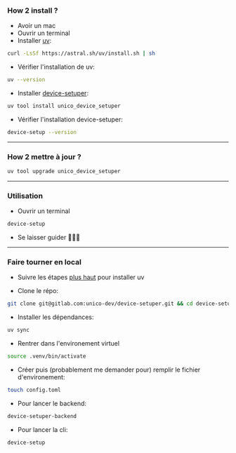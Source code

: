 ### How 2 install ?

-   Avoir un mac
-   Ouvrir un terminal
-   Installer <a href="https://docs.astral.sh/uv/" class="external-link" target="_blank">uv</a>:

```bash
curl -LsSf https://astral.sh/uv/install.sh | sh
```

-   Vérifier l'installation de uv:

```bash
uv --version
```

-   Installer <a href="https://gitlab.com/unico-dev/device-setuper" class="external-link" target="_blank">device-setuper</a>:

```bash
uv tool install unico_device_setuper
```

-   Vérifier l'installation device-setuper:

```bash
device-setup --version
```

---

### How 2 mettre à jour ?

```bash
uv tool upgrade unico_device_setuper
```

---

### Utilisation

-   Ouvrir un terminal

```bash
device-setup
```

-   Se laisser guider 🧑‍🦯‍➡️

---

### Faire tourner en local

-   Suivre les étapes <a href="https://www.youtube.com/watch?v=dQw4w9WgXcQ" class="external-link" target="_blank">plus haut</a> pour installer uv

-   Clone le répo:

```bash
git clone git@gitlab.com:unico-dev/device-setuper.git && cd device-setuper
```

-   Installer les dépendances:

```bash
uv sync
```

-   Rentrer dans l'environement virtuel

```bash
source .venv/bin/activate
```

-   Créer puis (probablement me demander pour) remplir le fichier d'environement:

```bash
touch config.toml
```

-   Pour lancer le backend:

```bash
device-setuper-backend
```

-   Pour lancer la cli:

```bash
device-setup
```
